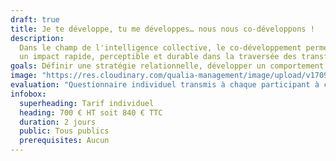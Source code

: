 ```yaml
---
draft: true
title: Je te développe, tu me développes… nous nous co-développons !
description:
  Dans le champ de l'intelligence collective, le co-développement permet
  un impact rapide, perceptible et durable dans la traversée des transformations.
goals: Définir une stratégie relationnelle, développer un comportement stratégique.
image: "https://res.cloudinary.com/qualia-management/image/upload/v1709193921/flower_xtyxkp.jpg"
evaluation: "Questionnaire individuel transmis à chaque participant à chaud et à froid. "
infobox:
  superheading: Tarif individuel
  heading: 700 € HT soit 840 € TTC
  duration: 2 jours
  public: Tous publics
  prerequisites: Aucun
---
```

